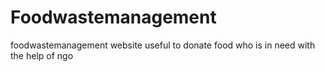 # Foodwastemanagement
foodwastemanagement website useful to donate food who is in need with the help of ngo 
